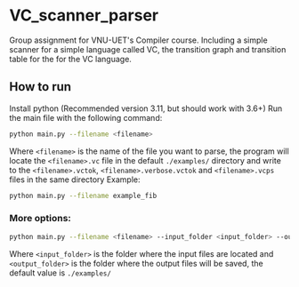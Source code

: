 # VC_scanner_parser

Group assignment for VNU-UET's Compiler course.
Including a simple scanner for a simple language called VC, the transition graph and transition table for the for the VC language.

## How to run

Install python (Recommended version 3.11, but should work with 3.6+)
Run the main file with the following command:

```bash
python main.py --filename <filename>
```

Where `<filename>` is the name of the file you want to parse, the program will locate the `<filename>.vc` file in the default `./examples/` directory and write to the `<filename>.vctok`, `<filename>.verbose.vctok` and `<filename>.vcps` files in the same directory
Example:

```bash
python main.py --filename example_fib
```

### More options:

```bash
python main.py --filename <filename> --input_folder <input_folder> --output_folder <output_folder>
```

Where `<input_folder>` is the folder where the input files are located and `<output_folder>` is the folder where the output files will be saved, the default value is `./examples/`
